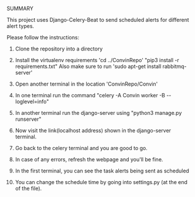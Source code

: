 SUMMARY

This project uses Django-Celery-Beat to send scheduled alerts for different alert types.

Please follow the instructions:

1. Clone the repository into a directory

2. Install the virtualenv requirements
        'cd ../ConvinRepo'
        "pip3 install -r requirements.txt"
        Also make sure to run 'sudo apt-get install rabbitmq-server'
        
3. Open another terminal in the location 'ConvinRepo/Convin'

5. In one terminal run the command "celery -A Convin worker -B --loglevel=info"

4. In another terminal run the django-server using "python3 manage.py runserver"

6. Now visit the link(localhost address) shown in the django-server terminal.

7. Go back to the celery terminal and you are good to go.

8. In case of any errors, refresh the webpage and you'll be fine.

9. In the first terminal, you can see the task alerts being sent as scheduled

10. You can change the schedule time by going into settings.py (at the end of the file).
